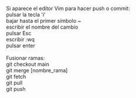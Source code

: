 Si aparece el editor Vim para hacer push o commit: <br>
pulsar la tecla 'i'<br>
bajar hasta el primer símbolo ~<br>
escribir el nombre del cambio<br>
pulsar Esc<br>
escribir :wq<br>
pulsar enter<br>
<br>
Fusionar ramas:<br>
git checkout main<br>
git merge [nombre_rama]<br>
git fetch<br>
git pull<br>
git push<br>
